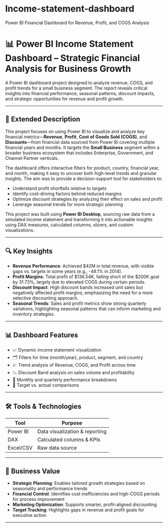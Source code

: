 # Income-statement-dashboard
Power BI Financial Dashboard for Revenue, Profit, and COGS Analysis

# 📊 Power BI Income Statement Dashboard – Strategic Financial Analysis for Business Growth

A Power BI dashboard project designed to analyze revenue, COGS, and profit trends for a small business segment. The report reveals critical insights into financial performance, seasonal patterns, discount impacts, and strategic opportunities for revenue and profit growth.

---

## 📘 Extended Description

This project focuses on using Power BI to visualize and analyze key financial metrics—**Revenue**, **Profit**, **Cost of Goods Sold (COGS)**, and **Discounts**—from financial data sourced from Power Bi covering multiple financial years and months. It targets the **Small Business** segment within a broader business ecosystem that includes Enterprise, Government, and Channel Partner verticals.

The dashboard offers interactive filters for product, country, financial year, and month, making it easy to uncover both high-level trends and granular insights. The aim was to provide a decision-support tool for stakeholders to:

- Understand profit shortfalls relative to targets
- Identify cost-driving factors behind reduced margins
- Optimize discount strategies by analyzing their effect on sales and profit
- Leverage seasonal trends for more strategic planning

This project was built using **Power BI Desktop**, sourcing raw data from a simulated income statement and transforming it into actionable insights using DAX measures, calculated columns, slicers, and custom visualizations.

---

## 🔍 Key Insights

- **Revenue Performance**: Achieved $42M in total revenue, with visible gaps vs. targets in some years (e.g., -48.1% in 2014).
- **Profit Margins**: Total profit of $136.54K, falling short of the $200K goal by 31.73%, largely due to elevated COGS during certain periods.
- **Discount Impact**: High discount bands increased unit sales but negatively affected profit margins, emphasizing the need for a more selective discounting approach.
- **Seasonal Trends**: Sales and profit metrics show strong quarterly variations, highlighting seasonal patterns that can inform marketing and inventory strategies.

---

## 📊 Dashboard Features

- 📈 Dynamic income statement visualization
- 🗂️ Filters for time (month/year), product, segment, and country
- 💹 Trend analysis of Revenue, COGS, and Profit across time
- 📉 Discount Band analysis on sales volume and profitability
- 📆 Monthly and quarterly performance breakdowns
- 🎯 Target vs. actual comparisons

---

## 🛠️ Tools & Technologies

| Tool        | Purpose                          |
|-------------|----------------------------------|
| Power BI    | Data visualization & reporting   |
| DAX         | Calculated columns & KPIs        |
| Excel/CSV   | Raw data source                  |

---

## 📌 Business Value

- **Strategic Planning**: Enables tailored growth strategies based on seasonality and performance trends
- **Financial Control**: Identifies cost inefficiencies and high-COGS periods for process improvement
- **Marketing Optimization**: Supports smarter, profit-aligned discounting
- **Target Tracking**: Highlights gaps in revenue and profit goals for executive action

---



